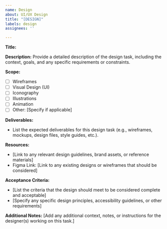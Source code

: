 ```yaml
---
name: Design
about: UI/UX Design
title: "[DESIGN]"
labels: design
assignees: ''

---
```


**Title:** 

**Description:**
Provide a detailed description of the design task, including the context, goals, and any specific requirements or constraints.

**Scope:**

- [ ] Wireframes
- [ ] Visual Design (UI)
- [ ] Iconography
- [ ] Illustrations
- [ ] Animation
- [ ] Other: [Specify if applicable]

**Deliverables:**
- List the expected deliverables for this design task (e.g., wireframes, mockups, design files, style guides, etc.).

**Resources:**
- [Link to any relevant design guidelines, brand assets, or reference materials]
- Figma Link: [Link to any existing designs or wireframes that should be considered]

**Acceptance Criteria:**
- [List the criteria that the design should meet to be considered complete and acceptable]
- [Specify any specific design principles, accessibility guidelines, or other requirements]

**Additional Notes:**
[Add any additional context, notes, or instructions for the designer(s) working on this task.]
